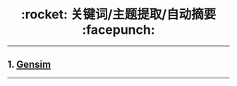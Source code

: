 <h1 align = "center">:rocket: 关键词/主题提取/自动摘要 :facepunch:</h1>

---
## 1. [Gensim][1]










---
[1]: https://blog.csdn.net/sinat_26917383/article/details/69803018
